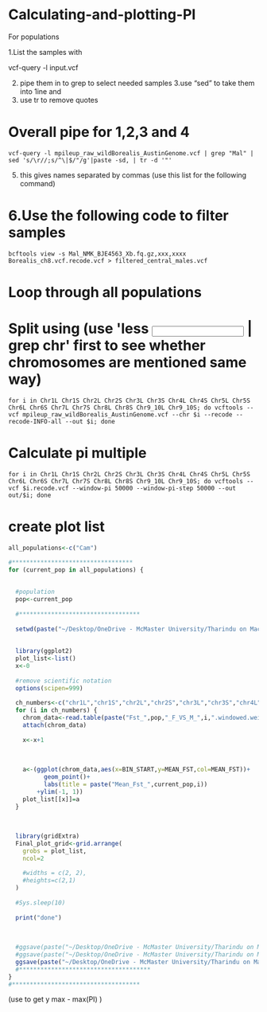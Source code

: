 # Calculating-and-plotting-PI
For populations

1.List the samples with

vcf-query -l input.vcf

2. pipe them in to grep to select needed samples
3.use “sed” to take them into 1ine and
4. use tr to remove quotes


# Overall pipe for 1,2,3 and 4
```
vcf-query -l mpileup_raw_wildBorealis_AustinGenome.vcf | grep "Mal" | sed 's/\r//;s/^\|$/"/g'|paste -sd, | tr -d '"'
```

5. this gives names separated by commas
(use this list for the following command)

# 6.Use the following code to filter samples 
```
bcftools view -s Mal_NMK_BJE4563_Xb.fq.gz,xxx,xxxx Borealis_ch8.vcf.recode.vcf > filtered_central_males.vcf
```


# Loop through all populations


# Split using (use 'less <input> | grep chr' first to see whether chromosomes are mentioned same way) 
```
for i in Chr1L Chr1S Chr2L Chr2S Chr3L Chr3S Chr4L Chr4S Chr5L Chr5S Chr6L Chr6S Chr7L Chr7S Chr8L Chr8S Chr9_10L Chr9_10S; do vcftools --vcf mpileup_raw_wildBorealis_AustinGenome.vcf --chr $i --recode --recode-INFO-all --out $i; done
```

# Calculate pi multiple
```
for i in Chr1L Chr1S Chr2L Chr2S Chr3L Chr3S Chr4L Chr4S Chr5L Chr5S Chr6L Chr6S Chr7L Chr7S Chr8L Chr8S Chr9_10L Chr9_10S; do vcftools --vcf $i.recode.vcf --window-pi 50000 --window-pi-step 50000 --out out/$i; done
```

# create plot list
```r
all_populations<-c("Cam")

#**********************************
for (current_pop in all_populations) {
  
  
  #population
  pop<-current_pop
  
  #**********************************
  
  setwd(paste("~/Desktop/OneDrive - McMaster University/Tharindu on Mac/lab/allofraseri/Fst/",pop,sep = ''))
  
  
  library(ggplot2)
  plot_list<-list()
  x<-0
  
  #remove scientific notation
  options(scipen=999)
  
  ch_numbers<-c("chr1L","chr1S","chr2L","chr2S","chr3L","chr3S","chr4L","chr4S","chr5L","chr5S","chr6L","chr6S","chr7L","chr7S","chr8L","chr8S","chr9_10L","chr9_10S")
  for (i in ch_numbers) {
    chrom_data<-read.table(paste("Fst_",pop,"_F_VS_M_",i,".windowed.weir.fst",sep=''),header = T)
    attach(chrom_data)
    
    x<-x+1
    
    
    
    a<-(ggplot(chrom_data,aes(x=BIN_START,y=MEAN_FST,col=MEAN_FST))+
          geom_point()+
          labs(title = paste("Mean_Fst_",current_pop,i))
        +ylim(-1, 1))
    plot_list[[x]]=a
  }
  
  
  
  library(gridExtra)
  Final_plot_grid<-grid.arrange(
    grobs = plot_list,
    ncol=2
    
    #widths = c(2, 2),
    #heights=c(2,1)
  )
  
  #Sys.sleep(10)
  
  print("done")
  
  
  
  #ggsave(paste("~/Desktop/OneDrive - McMaster University/Tharindu on Mac/lab/Pi/step50000/Borealis/Different_populations/",pop,"/",pop,"_PI_mean_substracted.pdf",sep = ''),plot = Final_plot_grid,width = 15,height = 30)
  #ggsave(paste("~/Desktop/OneDrive - McMaster University/Tharindu on Mac/lab/Pi/step50000/Borealis/Different_populations/all_populations_PI-mean/",pop,"_PI_mean_substracted.pdf",sep = ''),plot = Final_plot_grid,width = 15,height = 30)
  ggsave(paste("~/Desktop/OneDrive - McMaster University/Tharindu on Mac/lab/allofraseri/Fst/",pop,"_Mean_Fst_Male_VS_Female.pdf",sep = ''),plot = Final_plot_grid,width = 15,height = 30)
  #*************************************
}
#************************************
```
(use to get y max - max(PI) )

